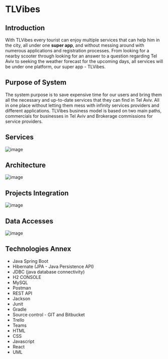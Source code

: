 # TLVibes

## Introduction

With TLVibes every tourist can enjoy multiple services that can help him in the city, all under one **super app**, and without messing around with numerous applications and registration processes. From looking for a nearby scooter through looking for an answer to a question regarding Tel Aviv to seeking the weather forecast for the upcoming days, all services will be under one platform, our super app - TLVibes.

## Purpose of System

The system purpose is to save expensive time for our users and bring them all the necessary and up-to-date services that they can find in Tel Aviv. All in one place without letting them mess with infinity services providers and different applications. TLVibes business model is based on two main paths, commercials for businesses in Tel Aviv and Brokerage commissions for service providers.

## Services

![image](https://user-images.githubusercontent.com/95926852/213280918-22ddca51-c8d8-424a-933a-3a5d8c644a2e.png)

## Architecture

![image](https://user-images.githubusercontent.com/95926852/213281327-426c1f97-9759-4859-863a-2aeb0f1918e3.png)

## Projects Integration

![image](https://user-images.githubusercontent.com/95926852/213281599-b5c2dd8b-11fb-4029-a7b1-4d00c2b46a9e.png)

## Data Accesses

![image](https://user-images.githubusercontent.com/95926852/213281922-88ebc95e-ebde-4595-8926-5c7d886fad61.png)

## Technologies Annex

- Java Spring Boot
- Hibernate (JPA - Java Persistence API)
- JDBC (java database connectivity)
- H2 CONSOLE
- MySQL
- Postman
- REST API
- Jackson 
- Junit
- Gradle
- Source control - GIT and Bitbucket
- Trello
- Teams
- HTML
- CSS
- Javascript
- React
- UML
